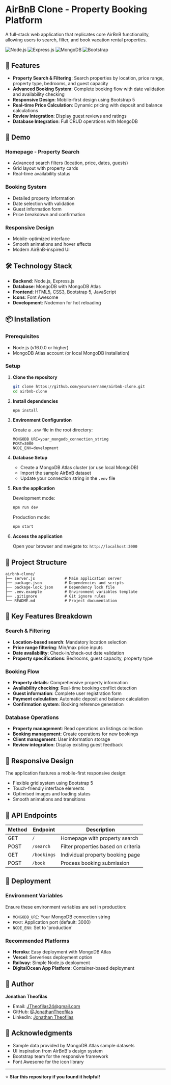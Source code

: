 # AirBnB Clone - Property Booking Platform

A full-stack web application that replicates core AirBnB functionality, allowing users to search, filter, and book vacation rental properties.

![Node.js](https://img.shields.io/badge/Node.js-339933?style=for-the-badge&logo=nodedotjs&logoColor=white)
![Express.js](https://img.shields.io/badge/Express.js-000000?style=for-the-badge&logo=express&logoColor=white)
![MongoDB](https://img.shields.io/badge/MongoDB-4EA94B?style=for-the-badge&logo=mongodb&logoColor=white)
![Bootstrap](https://img.shields.io/badge/Bootstrap-563D7C?style=for-the-badge&logo=bootstrap&logoColor=white)

## 🎯 Features

- **Property Search & Filtering**: Search properties by location, price range, property type, bedrooms, and guest capacity
- **Advanced Booking System**: Complete booking flow with date validation and availability checking
- **Responsive Design**: Mobile-first design using Bootstrap 5
- **Real-time Price Calculation**: Dynamic pricing with deposit and balance calculations
- **Review Integration**: Display guest reviews and ratings
- **Database Integration**: Full CRUD operations with MongoDB

## 🚀 Demo

### Homepage - Property Search
- Advanced search filters (location, price, dates, guests)
- Grid layout with property cards
- Real-time availability status

### Booking System
- Detailed property information
- Date selection with validation
- Guest information form
- Price breakdown and confirmation

### Responsive Design
- Mobile-optimized interface
- Smooth animations and hover effects
- Modern AirBnB-inspired UI

## 🛠️ Technology Stack

- **Backend**: Node.js, Express.js
- **Database**: MongoDB with MongoDB Atlas
- **Frontend**: HTML5, CSS3, Bootstrap 5, JavaScript
- **Icons**: Font Awesome
- **Development**: Nodemon for hot reloading

## 📦 Installation

### Prerequisites
- Node.js (v16.0.0 or higher)
- MongoDB Atlas account (or local MongoDB installation)

### Setup

1. **Clone the repository**
   ```bash
   git clone https://github.com/yourusername/airbnb-clone.git
   cd airbnb-clone
   ```

2. **Install dependencies**
   ```bash
   npm install
   ```

3. **Environment Configuration**
   
   Create a `.env` file in the root directory:
   ```env
   MONGODB_URI=your_mongodb_connection_string
   PORT=3000
   NODE_ENV=development
   ```

4. **Database Setup**
   - Create a MongoDB Atlas cluster (or use local MongoDB)
   - Import the sample AirBnB dataset
   - Update your connection string in the `.env` file

5. **Run the application**
   
   Development mode:
   ```bash
   npm run dev
   ```
   
   Production mode:
   ```bash
   npm start
   ```

6. **Access the application**
   
   Open your browser and navigate to: `http://localhost:3000`

## 📁 Project Structure

```
airbnb-clone/
├── server.js             # Main application server
├── package.json          # Dependencies and scripts
├── package-lock.json     # Dependency lock file
├── .env.example          # Environment variables template
├── .gitignore            # Git ignore rules
└── README.md             # Project documentation
```

## 🎨 Key Features Breakdown

### Search & Filtering
- **Location-based search**: Mandatory location selection
- **Price range filtering**: Min/max price inputs
- **Date availability**: Check-in/check-out date validation
- **Property specifications**: Bedrooms, guest capacity, property type

### Booking Flow
- **Property details**: Comprehensive property information
- **Availability checking**: Real-time booking conflict detection
- **Guest information**: Complete user registration form
- **Payment calculation**: Automatic deposit and balance calculation
- **Confirmation system**: Booking reference generation

### Database Operations
- **Property management**: Read operations on listings collection
- **Booking management**: Create operations for new bookings
- **Client management**: User information storage
- **Review integration**: Display existing guest feedback

## 📱 Responsive Design

The application features a mobile-first responsive design:
- Flexible grid system using Bootstrap 5
- Touch-friendly interface elements
- Optimised images and loading states
- Smooth animations and transitions

## 🔧 API Endpoints

| Method | Endpoint | Description |
|--------|----------|-------------|
| GET | `/` | Homepage with property search |
| POST | `/search` | Filter properties based on criteria |
| GET | `/bookings` | Individual property booking page |
| POST | `/book` | Process booking submission |

## 🚀 Deployment

### Environment Variables
Ensure these environment variables are set in production:
- `MONGODB_URI`: Your MongoDB connection string
- `PORT`: Application port (default: 3000)
- `NODE_ENV`: Set to 'production'

### Recommended Platforms
- **Heroku**: Easy deployment with MongoDB Atlas
- **Vercel**: Serverless deployment option
- **Railway**: Simple Node.js deployment
- **DigitalOcean App Platform**: Container-based deployment

## 👤 Author

**Jonathan Theofilas**
- Email: JTheofilas24@gmail.com
- GitHub: [@JonathanTheofilas](https://github.com/JonathanTheofilas)
- LinkedIn: [Jonathan Theofilas](www.linkedin.com/in/jonathan-theofilas-9454732b7)

## 🙏 Acknowledgments

- Sample data provided by MongoDB Atlas sample datasets
- UI inspiration from AirBnB's design system
- Bootstrap team for the responsive framework
- Font Awesome for the icon library

---

⭐ **Star this repository if you found it helpful!**
